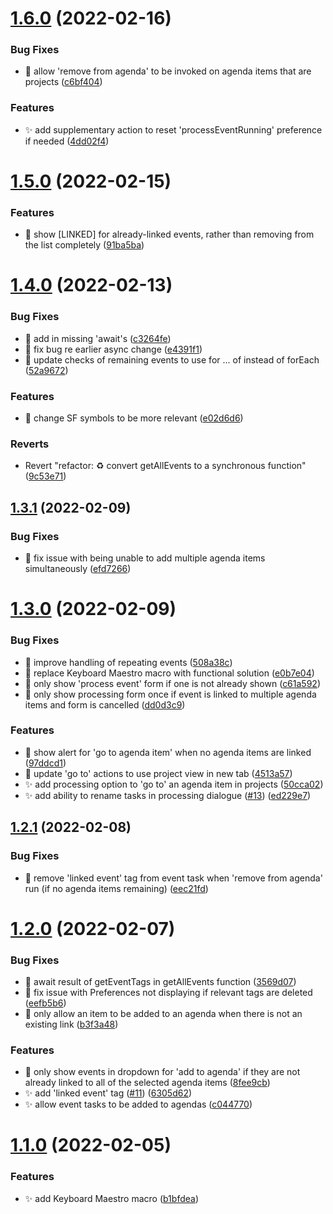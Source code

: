 # [1.6.0](https://github.com/ksalzke/agendas-for-omnifocus/compare/v1.5.0...v1.6.0) (2022-02-16)


### Bug Fixes

* :bug: allow 'remove from agenda' to be invoked on agenda items that are projects ([c6bf404](https://github.com/ksalzke/agendas-for-omnifocus/commit/c6bf404b1f1301a8568f00e5008f94b5d184ee6c))


### Features

* :sparkles: add supplementary action to reset 'processEventRunning' preference if needed ([4dd02f4](https://github.com/ksalzke/agendas-for-omnifocus/commit/4dd02f4f8edd1fe6cf28b7bcd218796e31d63361))



# [1.5.0](https://github.com/ksalzke/agendas-for-omnifocus/compare/v1.4.0...v1.5.0) (2022-02-15)


### Features

* :lipstick: show [LINKED] for already-linked events, rather than removing from the list completely ([91ba5ba](https://github.com/ksalzke/agendas-for-omnifocus/commit/91ba5badacbeecf66db00f3165e550c932bc12c9))



# [1.4.0](https://github.com/ksalzke/agendas-for-omnifocus/compare/v1.3.1...v1.4.0) (2022-02-13)


### Bug Fixes

* :bug: add in missing 'await's ([c3264fe](https://github.com/ksalzke/agendas-for-omnifocus/commit/c3264fe605c40178cde8355a13a66b1cf0f211a5))
* :bug: fix bug re earlier async change ([e4391f1](https://github.com/ksalzke/agendas-for-omnifocus/commit/e4391f156b59c7801d2628063b36f3497ff333cc))
* :bug: update checks of remaining events to use for ... of instead of forEach ([52a9672](https://github.com/ksalzke/agendas-for-omnifocus/commit/52a9672093364bde5c4b88857d69206e77e0434f))


### Features

* :lipstick: change SF symbols to be more relevant ([e02d6d6](https://github.com/ksalzke/agendas-for-omnifocus/commit/e02d6d69107710d7d5a9b09a4f24dfc13c3dc2b0))


### Reverts

* Revert "refactor: :recycle: convert getAllEvents to a synchronous function" ([9c53e71](https://github.com/ksalzke/agendas-for-omnifocus/commit/9c53e71e4b7c9af9e1548076627bb57e13006f5d))



## [1.3.1](https://github.com/ksalzke/agendas-for-omnifocus/compare/v1.3.0...v1.3.1) (2022-02-09)


### Bug Fixes

* :bug: fix issue with being unable to add multiple agenda items simultaneously ([efd7266](https://github.com/ksalzke/agendas-for-omnifocus/commit/efd726677659987955ef092e06e0b1b8e518aa6f))



# [1.3.0](https://github.com/ksalzke/agendas-for-omnifocus/compare/v1.2.1...v1.3.0) (2022-02-09)


### Bug Fixes

* :bug: improve handling of repeating events ([508a38c](https://github.com/ksalzke/agendas-for-omnifocus/commit/508a38c0e371d76081784b59790458e6a5d1cf49))
* :bug: replace Keyboard Maestro macro with functional solution ([e0b7e04](https://github.com/ksalzke/agendas-for-omnifocus/commit/e0b7e0406d3b07bc4c173decbac571e08e8fa97a))
* :lipstick: only show 'process event' form if one is not already shown ([c61a592](https://github.com/ksalzke/agendas-for-omnifocus/commit/c61a59284e6125a72223c6c78eb491d13ff016c0))
* :lipstick: only show processing form once if event is linked to multiple agenda items and form is cancelled ([dd0d3c9](https://github.com/ksalzke/agendas-for-omnifocus/commit/dd0d3c94881c53f47a84ea3c37537b6157a5e392))


### Features

* :lipstick: show alert for 'go to agenda item' when no agenda items are linked ([97ddcd1](https://github.com/ksalzke/agendas-for-omnifocus/commit/97ddcd1f311298ff10d906b7a5b6b39ec271b816))
* :lipstick: update 'go to' actions to use project view in new tab ([4513a57](https://github.com/ksalzke/agendas-for-omnifocus/commit/4513a57c9206dbd6f1a88ab28445140b935519e8))
* :sparkles: add processing option to 'go to' an agenda item in projects ([50cca02](https://github.com/ksalzke/agendas-for-omnifocus/commit/50cca02c3975601e2458a23d7018ad4a99b83e47))
* ✨ add ability to rename tasks in processing dialogue ([#13](https://github.com/ksalzke/agendas-for-omnifocus/issues/13)) ([ed229e7](https://github.com/ksalzke/agendas-for-omnifocus/commit/ed229e7f56ee9ef0203b4392c1b9472bdb6a8f5f))



## [1.2.1](https://github.com/ksalzke/agendas-for-omnifocus/compare/v1.2.0...v1.2.1) (2022-02-08)


### Bug Fixes

* :bug: remove 'linked event' tag from event task when 'remove from agenda' run (if no agenda items remaining) ([eec21fd](https://github.com/ksalzke/agendas-for-omnifocus/commit/eec21fd9ece7abafd89c2ac7eec8574921b41a5f))



# [1.2.0](https://github.com/ksalzke/agendas-for-omnifocus/compare/v1.1.0...v1.2.0) (2022-02-07)


### Bug Fixes

* :bug: await result of getEventTags in getAllEvents function ([3569d07](https://github.com/ksalzke/agendas-for-omnifocus/commit/3569d07bc71f9d324c883970cfc208001b4aaaaa))
* :bug: fix issue with Preferences not displaying if relevant tags are deleted ([eefb5b6](https://github.com/ksalzke/agendas-for-omnifocus/commit/eefb5b6dca663e685d0ae3c3009602e279b38878))
* :bug: only allow an item to be added to an agenda when there is not an existing link ([b3f3a48](https://github.com/ksalzke/agendas-for-omnifocus/commit/b3f3a482fdbdb78432980f8a113816508fddf231))


### Features

* :lipstick: only show events in dropdown for 'add to agenda' if they are not already linked to all of the selected agenda items ([8fee9cb](https://github.com/ksalzke/agendas-for-omnifocus/commit/8fee9cb1a3c3fd164ca1c71393e97934a8b96645))
* :sparkles: add 'linked event' tag ([#11](https://github.com/ksalzke/agendas-for-omnifocus/issues/11)) ([6305d62](https://github.com/ksalzke/agendas-for-omnifocus/commit/6305d62f920a8472dda40cab39ecce46d06cc5e5))
* :sparkles: allow event tasks to be added to agendas ([c044770](https://github.com/ksalzke/agendas-for-omnifocus/commit/c044770ec42ab51e3b3023c77ea50065aa415bbc))



# [1.1.0](https://github.com/ksalzke/agendas-for-omnifocus/compare/b1bfdea586edaca2603683fb1220656494d0b0cd...v1.1.0) (2022-02-05)


### Features

* :sparkles: add Keyboard Maestro macro ([b1bfdea](https://github.com/ksalzke/agendas-for-omnifocus/commit/b1bfdea586edaca2603683fb1220656494d0b0cd))



